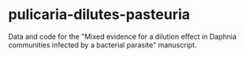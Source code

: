 # pulicaria-dilutes-pasteuria
Data and code for the "Mixed evidence for a dilution effect in Daphnia communities infected by a bacterial parasite" manuscript.
